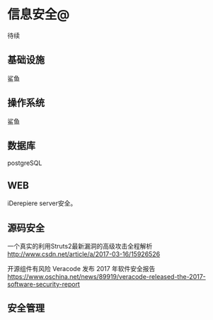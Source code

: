 信息安全@
===

待续

基础设施
---

鲨鱼

操作系统
---

鲨鱼

数据库
---

postgreSQL

WEB
---

iDerepiere server安全。

源码安全
---

一个真实的利用Struts2最新漏洞的高级攻击全程解析
http://www.csdn.net/article/a/2017-03-16/15926526

开源组件有风险 Veracode 发布 2017 年软件安全报告
https://www.oschina.net/news/89919/veracode-released-the-2017-software-security-report

安全管理
---

